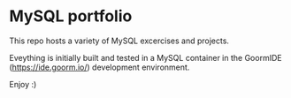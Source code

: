# MySQL portfolio

This repo hosts a variety of MySQL excercises and projects. 

Eveything is initially built and tested in a MySQL container in the GoormIDE (https://ide.goorm.io/) development environment. 

Enjoy :)
